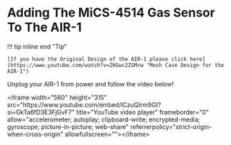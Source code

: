# Adding The MiCS-4514 Gas Sensor To The AIR-1

!!! tip inline end "Tip"

    [If you have the Original Design of the AIR-1 please click here](https://www.youtube.com/watch?v=ZKGwc2ZSMrw "Mesh Case Design for the AIR-1")

Unplug your AIR-1 from power and follow the video below!

<div class="cms-embed"><div class="cms-embed">&lt;iframe width="560" height="315" src="https://www.youtube.com/embed/lCzuQIrm9GI?si=GkTa6fD3E3FjGvF7" title="YouTube video player" frameborder="0" allow="accelerometer; autoplay; clipboard-write; encrypted-media; gyroscope; picture-in-picture; web-share" referrerpolicy="strict-origin-when-cross-origin" allowfullscreen=""&gt;&lt;/iframe&gt;</div></div>